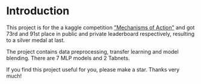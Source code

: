 # Introduction
 This project is for the a kaggle competition ["Mechanisms of Action"](https://www.kaggle.com/c/lish-moa/overview) and 
 got 73rd and 91st place in public and private leaderboard respectively, resulting to a silver medal at last.
 
 The project contains data preprocessing, transfer learning and model blending. There are 7 MLP models and 2 Tabnets.
 
 If you find this project useful for you, please make a star. Thanks very much! 